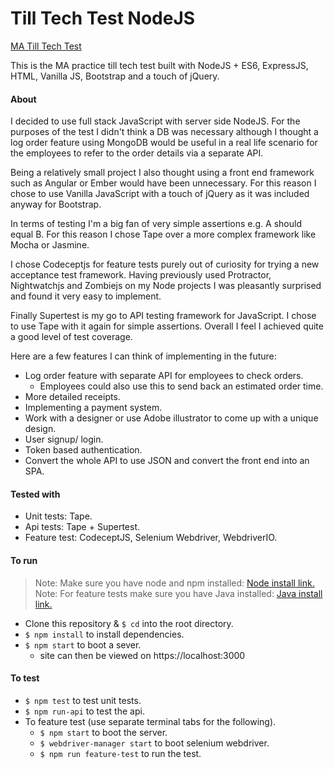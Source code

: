 Till Tech Test NodeJS
=====================

[MA Till Tech Test](https://github.com/makersacademy/till_tech_test)

This is the MA practice till tech test built with NodeJS + ES6, ExpressJS, HTML, Vanilla JS, Bootstrap and a touch of jQuery.

#### About

I decided to use full stack JavaScript with server side NodeJS. For the purposes of the test I didn't think a DB was necessary although I thought a log order feature using MongoDB would be useful in a real life scenario for the employees to refer to the order details via a separate API.  

Being a relatively small project I also thought using a front end framework such as Angular or Ember would have been unnecessary. For this reason I chose to use Vanilla JavaScript with a touch of jQuery as it was included anyway for Bootstrap.

In terms of testing I'm a big fan of very simple assertions e.g. A should equal B. For this reason I chose Tape over a more complex framework like Mocha or Jasmine.

I chose Codeceptjs for feature tests purely out of curiosity for trying a new acceptance test framework. Having previously used Protractor, Nightwatchjs and Zombiejs on my Node projects I was pleasantly surprised and found it very easy to implement.

Finally Supertest is my go to API testing framework for JavaScript. I chose to use Tape with it again for simple assertions. Overall I feel I achieved quite a good level of test coverage.

Here are a few features I can think of implementing in the future:

- Log order feature with separate API for employees to check orders.
  - Employees could also use this to send back an estimated order time.
- More detailed receipts.
- Implementing a payment system.
- Work with a designer or use Adobe illustrator to come up with a unique design.
- User signup/ login.
- Token based authentication.
- Convert the whole API to use JSON and convert the front end into an SPA.

#### Tested with

- Unit tests: Tape.  
- Api tests: Tape + Supertest.  
- Feature test: CodeceptJS, Selenium Webdriver, WebdriverIO.  

#### To run

> Note: Make sure you have node and npm installed: [Node install link.](https://nodejs.org/en/)  
> Note: For feature tests make sure you have Java installed: [Java install link.](https://java.com/en/download/help/download_options.xml)


- Clone this repository & `$ cd` into the root directory.
- `$ npm install` to install dependencies.
- `$ npm start` to boot a sever.
  - site can then be viewed on https://localhost:3000

#### To test
- `$ npm test` to test unit tests.
- `$ npm run-api` to test the api.
- To feature test (use separate terminal tabs for the following).
  - `$ npm start` to boot the server.
  - `$ webdriver-manager start` to boot selenium webdriver.
  - `$ npm run feature-test` to run the test.
